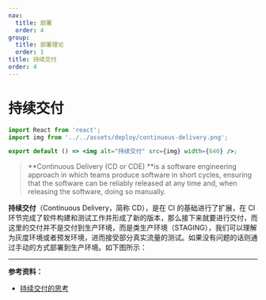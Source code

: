 ```yaml
---
nav:
  title: 部署
  order: 4
group:
  title: 部署理论
  order: 1
title: 持续交付
order: 4
---
```


# 持续交付

```jsx | inline
import React from 'react';
import img from '../../assets/deploy/continuous-delivery.png';

export default () => <img alt="持续交付" src={img} width={640} />;
```

> **Continuous Delivery (CD or CDE) **is a software engineering approach in which teams produce software in short cycles, ensuring that the software can be reliably released at any time and, when releasing the software, doing so manually.

**持续交付**（Continuous Delivery，简称 CD），是在 CI 的基础进行了扩展，在 CI 环节完成了软件构建和测试工作并形成了新的版本，那么接下来就要进行交付，而这里的交付并不是交付到生产环境，而是类生产环境（STAGING），我们可以理解为灰度环境或者预发环境，进而接受部分真实流量的测试。如果没有问题的话则通过手动的方式部署到生产环境。如下图所示：

---

**参考资料：**

- [持续交付的思考](https://zhangyuyu.github.io/continuous-delivery/)